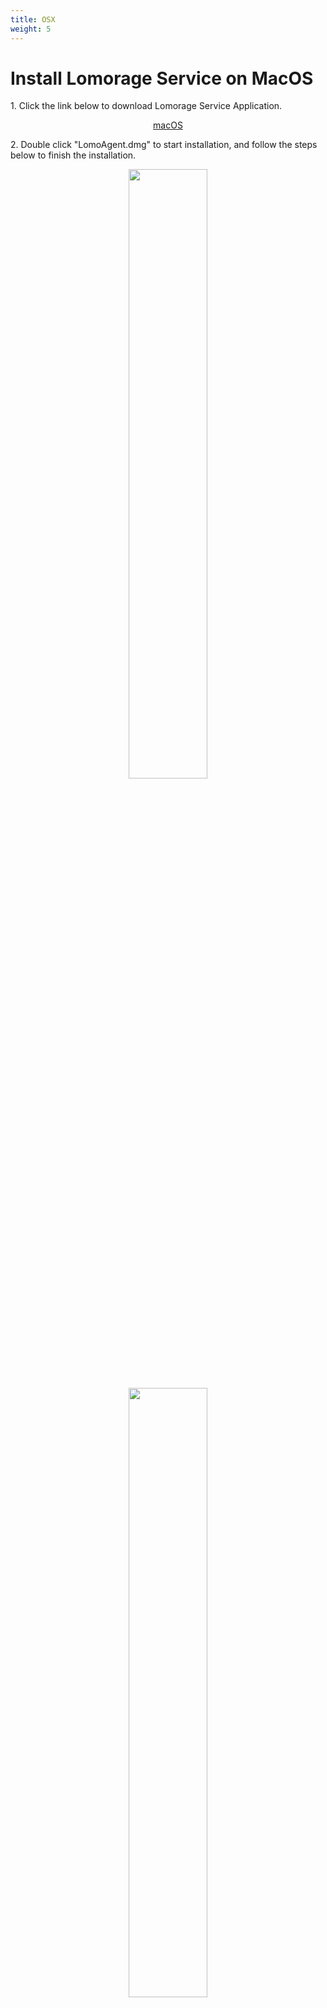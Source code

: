 ```yaml
---
title: OSX
weight: 5
---
```


# Install Lomorage Service on MacOS

<span>1.</span> Click the link below to download Lomorage Service Application.

<p align="center">
<a href="https://github.com/lomorage/LomoAgentOSX/releases/download/2021_07_30.08_44_11.0.787c24f/LomoAgent.zip" title="Install Lomorage for macOS" class="badge osx">macOS</a>
</p>

<span>2.</span> Double click "LomoAgent.dmg" to start installation, and follow the steps below to finish the installation.

<div align="center">
<p class="screenshoot">
  <img width="50%" src="/img/installation/osx-install-1.png">
  <img width="50%" src="/img/installation/osx-install-2.png">
  <img width="50%" src="/img/installation/osx-install-3.png">
</p>
</div>

<span>3.</span> Run LomoAgent Application，please allow network access for LomoAgent if firewall is triggered.

<span>4.</span> After launch the Lomorage application，**You need to set the "Home directory" before using Lomorage**，"Home directory" is used to save the photos and videos uploading from your phone。You can also set up a backup directory which served as redundancy backup.

<div align="center">
<p class="screenshoot">
  <img width="50%" src="/img/installation/osx-lomo-agent.png">
</p>
</div>